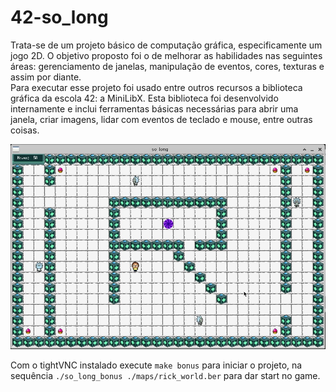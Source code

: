 # 42-so_long

Trata-se de um projeto básico de computação gráfica, especificamente um jogo 2D. 
O objetivo proposto foi o de melhorar as habilidades nas seguintes áreas: gerenciamento 
de janelas, manipulação de eventos, cores, texturas e assim por diante. <br>
Para executar esse projeto foi usado entre outros recursos a biblioteca gráfica da escola 42: 
a MiniLibX.  Esta biblioteca foi desenvolvido internamente e inclui ferramentas básicas 
necessárias para abrir uma janela, criar imagens, lidar com eventos de teclado e mouse, 
entre outras coisas.

![](img_readme/rick_world.jpg)

Com o tightVNC instalado execute `make bonus` para iniciar o projeto, na sequência  `./so_long_bonus ./maps/rick_world.ber` para dar start no game.
